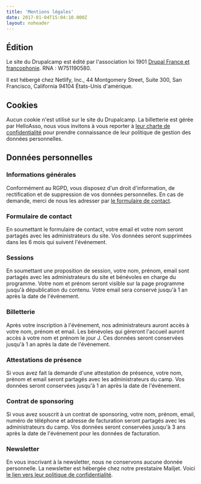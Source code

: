 ```yaml
---
title: 'Mentions légales'
date: 2017-01-04T15:04:10.000Z
layout: noheader
---
```


## Édition

Le site du Drupalcamp est édité par l'association loi 1901 [Drupal France et francophonie](https://drupal.fr).
RNA : W751190580.

Il est hébergé chez Netlify, Inc., 44 Montgomery Street, Suite 300, San Francisco, California 94104 États-Unis d'amérique.

## Cookies

Aucun cookie n'est utilisé sur le site du Drupalcamp.
La billetterie est gérée par HelloAsso, nous vous invitons à vous reporter à [leur charte de confidentialité](https://www.helloasso.com/confidentialite) pour prendre connaissance de leur politique de gestion des données personnelles.

## Données personnelles

### Informations générales

Conformément au RGPD, vous disposez d'un droit d'information, de rectification et de suppression de vos données personnelles. En cas de demande, merci de nous les adresser par [le formulaire de contact](/nous-contacter).

### Formulaire de contact

En soumettant le formulaire de contact, votre email et votre nom seront partagés avec les administrateurs du site. Vos données seront supprimées dans les 6 mois qui suivent l'événement.

### Sessions

En soumettant une proposition de session, votre nom, prénom, email sont partagés avec les administrateurs du site et bénévoles en charge du programme. Votre nom et prénom seront visible sur la page programme jusqu'à dépublication du contenu.
Votre email sera conservé jusqu'à 1 an après la date de l'événement.

### Billetterie

Après votre inscription à l'événement, nos administrateurs auront accès à votre nom, prénom et email.
Les bénévoles qui gèreront l'accueil auront accès à votre nom et prénom le jour J.
Ces données seront conservées jusqu'à 1 an après la date de l'événement.

### Attestations de présence

Si vous avez fait la demande d'une attestation de présence, votre nom, prénom et email seront partagés avec les administrateurs du camp.
Vos données seront conservées jusqu'à 1 an après la date de l'événement.

### Contrat de sponsoring

Si vous avez souscrit à un contrat de sponsoring, votre nom, prénom, email, numéro de téléphone et adresse de facturation seront partagés avec les administrateurs du camp.
Vos données seront conservées jusqu'à 3 ans après la date de l'événement pour les données de facturation.

### Newsletter

En vous inscrivant à la newsletter, nous ne conservons aucune donnée personnelle. La newsletter est hébergée chez notre prestataire Mailjet. Voici [le lien vers leur politique de confidentialité](https://www.mailjet.com/fr/legal/politique-confidentialite/). 
